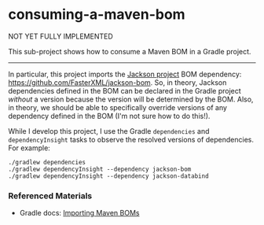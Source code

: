 # consuming-a-maven-bom

NOT YET FULLY IMPLEMENTED

This sub-project shows how to consume a Maven BOM in a Gradle project.

---

In particular, this project imports the [Jackson project](https://github.com/FasterXML/jackson) BOM dependency: <https://github.com/FasterXML/jackson-bom>.
So, in theory, Jackson dependencies defined in the BOM can be declared in the Gradle project *without* a version because
the version will be determined by the BOM. Also, in theory, we should be able to specifically override versions of any
dependency defined in the BOM (I'm not sure how to do this!).

While I develop this project, I use the Gradle `dependencies` and `dependencyInsight` tasks to observe the resolved
versions of dependencies. For example:

```
./gradlew dependencies
./gradlew dependencyInsight --dependency jackson-bom
./gradlew dependencyInsight --dependency jackson-databind
```  

### Referenced Materials

* Gradle docs: [Importing Maven BOMs](https://docs.gradle.org/current/userguide/platforms.html#sub:bom_import)
